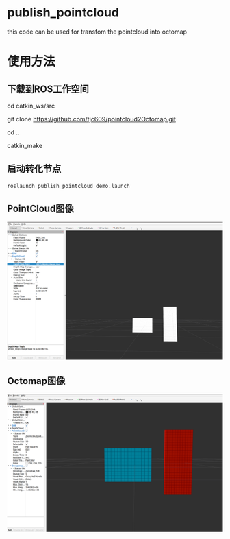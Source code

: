 # publish_pointcloud
this code can be used for transfom the pointcloud into octomap
# 使用方法
## 下载到ROS工作空间

   cd catkin_ws/src

   git clone https://github.com/tjc609/pointcloud2Octomap.git

   cd ..

   catkin_make

   
## 启动转化节点
   
    roslaunch publish_pointcloud demo.launch

## PointCloud图像
![alt text](images/pointcloud.png)

## Octomap图像
![alt text](images/Octomap.png)
